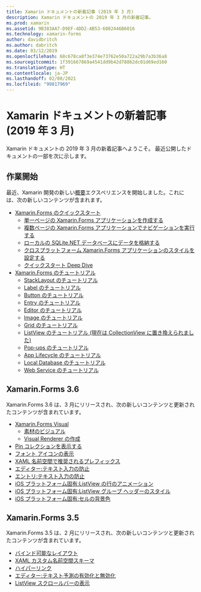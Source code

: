 ```yaml
---
title: Xamarin ドキュメントの新着記事 (2019 年 3 月)
description: Xamarin ドキュメントの 2019 年 3 月の新着記事。
ms.prod: xamarin
ms.assetid: 9B383AA7-D9EF-4DD2-AB53-6082446B6016
ms.technology: xamarin-forms
author: davidbritch
ms.author: dabritch
ms.date: 03/12/2019
ms.openlocfilehash: 68c678ca8f3e374e73762e50a722a29b7a3b36a8
ms.sourcegitcommit: 1f391667869a4541dd9b42d78862dc01d69ed160
ms.translationtype: HT
ms.contentlocale: ja-JP
ms.lasthandoff: 02/08/2021
ms.locfileid: "99817969"
---
```

# <a name="xamarin-docs-whats-new-march-2019"></a>Xamarin ドキュメントの新着記事 (2019 年 3 月)

Xamarin ドキュメントの 2019 年 3 月の新着記事へようこそ。 最近公開したドキュメントの一部を次に示します。

## <a name="get-started"></a>作業開始

最近、Xamarin 開発の新しい[概要](~/get-started/index.yml)エクスペリエンスを開始しました。これには、次の新しいコンテンツが含まれます。

- [Xamarin.Forms のクイックスタート](~/get-started/quickstarts/index.md)
  - [単一ページの Xamarin.Forms アプリケーションを作成する](~/get-started/quickstarts/app.md)
  - [複数ページの Xamarin.Forms アプリケーションでナビゲーションを実行する](~/get-started/quickstarts/navigation.md)
  - [ローカルの SQLite.NET データベースにデータを格納する](~/get-started/quickstarts/database.md)
  - [クロスプラットフォーム Xamarin.Forms アプリケーションのスタイルを設定する](~/get-started/quickstarts/styling.md)
  - [クイックスタート Deep Dive](~/get-started/quickstarts/deepdive.md)
- [Xamarin.Forms のチュートリアル](~/get-started/tutorials/index.yml)
  - [StackLayout のチュートリアル](~/get-started/tutorials/stacklayout/index.yml)
  - [Label のチュートリアル](~/get-started/tutorials/label/index.yml)
  - [Button のチュートリアル](~/get-started/tutorials/button/index.yml)
  - [Entry のチュートリアル](~/get-started/tutorials/entry/index.yml)
  - [Editor のチュートリアル](~/get-started/tutorials/editor/index.yml)
  - [Image のチュートリアル](~/get-started/tutorials/image/index.yml)
  - [Grid のチュートリアル](~/get-started/tutorials/grid/index.yml)
  - [ListView のチュートリアル (現在は CollectionView に置き換えられました)](~/get-started/tutorials/collectionview/index.yml)
  - [Pop-ups のチュートリアル](~/get-started/tutorials/pop-ups/index.yml)
  - [App Lifecycle のチュートリアル](~/get-started/tutorials/app-lifecycle/index.yml)
  - [Local Database のチュートリアル](~/get-started/tutorials/local-database/index.yml)
  - [Web Service のチュートリアル](~/get-started/tutorials/web-service/index.yml)

## <a name="xamarinforms-36"></a>Xamarin.Forms 3.6

Xamarin.Forms 3.6 は、3 月にリリースされ、次の新しいコンテンツと更新されたコンテンツが含まれています。

- [Xamarin.Forms Visual](~/xamarin-forms/user-interface/visual/index.md)
  - [素材のビジュアル](~/xamarin-forms/user-interface/visual/material-visual.md)
  - [Visual Renderer の作成](~/xamarin-forms/user-interface/visual/create.md)
- [Pin コレクションを表示する](~/xamarin-forms/user-interface/map/pins.md#display-a-pin-collection)
- [フォント アイコンの表示](~/xamarin-forms/user-interface/text/fonts.md#display-font-icons)
- [XAML 名前空間で推奨されるプレフィックス](~/xamarin-forms/xaml/custom-prefix.md)
- [エディター:テキスト入力の防止](~/xamarin-forms/user-interface/text/editor.md#prevent-text-entry)
- [エントリ:テキスト入力の防止](~/xamarin-forms/user-interface/text/entry.md#prevent-text-entry)
- [iOS プラットフォーム固有:ListView の行のアニメーション](~/xamarin-forms/platform/ios/listview-row-animations.md)
- [iOS プラットフォーム固有:ListView グループ ヘッダーのスタイル](~/xamarin-forms/platform/ios/listview-group-header-style.md)
- [iOS プラットフォーム固有:セルの背景色](~/xamarin-forms/platform/ios/cell-background-color.md)

## <a name="xamarinforms-35"></a>Xamarin.Forms 3.5

Xamarin.Forms 3.5 は、2 月にリリースされ、次の新しいコンテンツと更新されたコンテンツが含まれています。

- [バインド可能なレイアウト](~/xamarin-forms/user-interface/layouts/bindable-layouts.md)
- [XAML カスタム名前空間スキーマ](~/xamarin-forms/xaml/custom-namespace-schemas.md)
- [ハイパーリンク](~/xamarin-forms/user-interface/text/label.md#hyperlinks)
- [エディター:テキスト予測の有効化と無効化](~/xamarin-forms/user-interface/text/editor.md#enable-and-disable-text-prediction)
- [ListView スクロールバーの表示](~/xamarin-forms/user-interface/listview/customizing-list-appearance.md#scrollbar-visibility)
